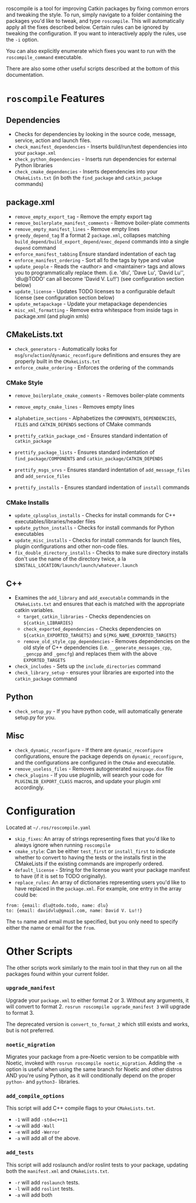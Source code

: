 roscompile is a tool for improving Catkin packages by fixing common errors and tweaking the style.
To run, simply navigate to a folder containing the packages you'd like to tweak, and type `roscompile`.
This will automatically apply all the fixes described below.
Certain rules can be ignored by tweaking the configuration.
If you want to interactively apply the rules, use the `-i` option.

You can also explicitly enumerate which fixes you want to run with the `roscompile_command` executable.

There are also some other useful scripts described at the bottom of this documentation.

# `roscompile` Features
## Dependencies
 * Checks for dependencies by looking in the source code, message, service, action and launch files.
 * `check_manifest_dependencies` - Inserts build/run/test dependencies into your `package.xml`
 * `check_python_dependencies` - Inserts run dependencies for external Python libraries
 * `check_cmake_dependencies` - Inserts dependencies into your `CMakeLists.txt` (in both the `find_package` and `catkin_package` commands)

## package.xml
 * `remove_empty_export_tag` - Remove the empty export tag
 * `remove_boilerplate_manifest_comments` - Remove boiler-plate comments
 * `remove_empty_manifest_lines` - Remove empty lines
 * `greedy_depend_tag` If a format 2 `package.xml`, collapses matching `build_depend/build_export_depend/exec_depend` commands into a single `depend` command
 * `enforce_manifest_tabbing` Ensure standard indentation of each tag
 * `enforce_manifest_ordering` - Sort all fo the tags by type and value
 * `update_people` - Reads the &lt;author> and &lt;maintainer> tags and allows you to programmatically replace them. (i.e. 'dlu', 'Dave Lu', 'David Lu'', 'dlu@TODO' can all become 'David V. Lu!!') (see configuration section below)
 * `update_license` - Updates TODO licenses to a configurable default license (see configuration section below)
 * `update_metapackage` - Update your metapackage dependencies
 * `misc_xml_formatting` - Remove extra whitespace from inside tags in package.xml (and plugin xmls)

## CMakeLists.txt
 * `check_generators` - Automatically looks for `msg`/`srv`/`action`/`dynamic_reconfigure` definitions and ensures they are properly built in the `CMakeLists.txt`
 * `enforce_cmake_ordering` - Enforces the ordering of the commands

### CMake Style
 * `remove_boilerplate_cmake_comments` - Removes boiler-plate comments
 * `remove_empty_cmake_lines` - Removes empty lines
 * `alphabetize_sections` - Alphabetizes the `COMPONENTS`, `DEPENDENCIES`, `FILES` and `CATKIN_DEPENDS` sections of CMake commands

 * `prettify_catkin_package_cmd` - Ensures standard indentation of `catkin_package`
 * `prettify_package_lists` - Ensures standard indentation of `find_package/COMPONENTS` and `catkin_package/CATKIN_DEPENDS`
 * `prettify_msgs_srvs` - Ensures standard indentation of `add_message_files` and `add_service_files`
 * `prettify_installs` - Ensures standard indentation of `install` commands

### CMake Installs
 * `update_cplusplus_installs` - Checks for install commands for C++ executables/libraries/header files
 * `update_python_installs` - Checks for install commands for Python executables
 * `update_misc_installs` - Checks for install commands for launch files, plugin configurations and other non-code files.
 * `fix_double_directory_installs` - Checks to make sure directory installs don't use the name of the directory twice, a la `$INSTALL_LOCATION/launch/launch/whatever.launch`

## C++
 * Examines the `add_library` and `add_executable` commands in the `CMakeLists.txt` and ensures that each is matched with the appropriate catkin variables.
    * `target_catkin_libraries` - Checks dependencies on `${catkin_LIBRARIES}`
    * `check_exported_dependencies` - Checks dependencies on `${catkin_EXPORTED_TARGETS}` and `${PKG_NAME_EXPORTED_TARGETS}`
    * `remove_old_style_cpp_dependencies` - Removes dependencies on the old style of C++ dependencies (i.e. `__generate_messages_cpp`, `_gencpp` and `_gencfg`) and replaces them with the above `EXPORTED_TARGETS`
 * `check_includes` - Sets up the `include_directories` command
 * `check_library_setup` - ensures your libraries are exported into the `catkin_package` command

## Python
 * `check_setup_py` - If you have python code, will automatically generate setup.py for you.

## Misc
 * `check_dynamic_reconfigure` - If there are `dynamic_reconfigure` configurations, ensure the package depends on `dynamic_reconfigure`, and the configurations are configured in the `CMake` and executable.
 * `remove_useless_files` - Removes autogenerated `mainpage.dox` file
 * `check_plugins` - If you use pluginlib, will search your code for `PLUGINLIB_EXPORT_CLASS` macros, and update your plugin xml accordingly.

# Configuration
 Located at `~/.ros/roscompile.yaml`

 * `skip_fixes`: An array of strings representing fixes that you'd like to always ignore when running `roscompile`
 * `cmake_style`: Can be either `test_first` or `install_first` to indicate whether to convert to having the tests or the installs first in the CMakeLists if the existing commands are improperly ordered.
 * `default_license` - String for the license you want your package manifest to have (if it is set to TODO originally).
 * `replace_rules`: An array of dictionaries representing users you'd like to have replaced in the `package.xml`. For example, one entry in the array could be:
 ```
 from: {email: dlu@todo.todo, name: dlu}
 to: {email: davidvlu@gmail.com, name: David V. Lu!!}
 ```
 The `to` name and email must be specified, but you only need to specify either the name or email for the `from`.

# Other Scripts
The other scripts work similarly to the main tool in that they run on all the packages found within your current folder.

### `upgrade_manifest`
Upgrade your `package.xml` to either format 2 or 3. Without any arguments, it will convert to format 2. `rosrun roscompile upgrade_manifest 3` will upgrade to format 3.

The deprecated version is `convert_to_format_2` which still exists and works, but is not preferred.

### `noetic_migration`
Migrates your package from a pre-Noetic version to be compatible with Noetic, invoked with `rosrun roscompile noetic_migration`. Adding the `-m` option is useful when using the same branch for Noetic and other distros AND you're using Python, as it will conditionally depend on the proper `python-` and `python3-` libraries.

### `add_compile_options`
This script will add C++ compile flags to your `CMakeLists.txt`.
 * `-1` will add `-std=c++11`
 * `-w` will add `-Wall`
 * `-e` will add `-Werror`
 * `-a` will add all of the above.

### `add_tests`
This script will add roslaunch and/or roslint tests to your package, updating both the `manifest.xml` and `CMakeLists.txt`.
 * `-r` will add `roslaunch` tests.
 * `-l` will add `roslint` tests.
 * `-a` will add both
